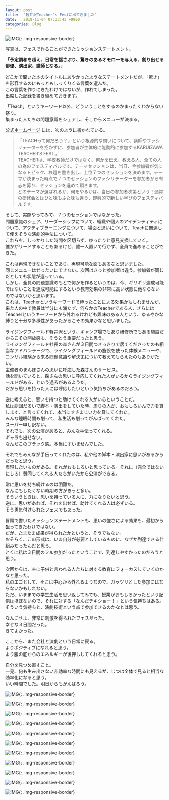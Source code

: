 ```yaml
---
layout: post
title:  "軽井沢Teacher's Festに出てきました"
date:   2019-11-04 07:33:43 +0900
categories: Blog
---
```


![IMG]({{site.baseurl}}/img/20191104_01.JPG){: .img-responsive-border} 

写真は、フェスで作ることができたミッションステートメント。

**「予定調和を超え、日常を揺さぶり、驚きのあるオモローを与える、創り出せる俳優、演出家、講師となる。」**

どこかで聞いた本のタイトルにあやかったようなステートメントだが、「驚き」を形容するのにもっともしっくりくる言葉を選んだ。  
この言葉を作りにきたわけではないが、作れてしまった。  
出席した記録を書き留めておきます。

「Teach」というキーワード以外、どういうことをするのかまったくわからない祭り。  
集まった人たちの問題意識をシェアし、そこからメニューが決まる。

[公式ホームページ](https://www.art-loving2016.com/teachers-fest-karuizawa) には、次のように書かれている。

> 「TEACHって何だろう？」という根源的な問いについて、講師やファシリテーターを招かずに、参加者が主体的に能動的に参加するKARUIZAWA TEACHER’S FEST.。  
​TEACHERは、学校教師だけではなく、何かを伝え、教える人、全ての人の為のフェスティバルです。テーマセッションは、当日、今参加者が気になるトピック、お題を書き出し、上位７つのセッションを決めます。テーマが決まった時点で７つのセッションのファシリテーターを参加者から有志を募り、セッションを進めて頂きます。  
​どのテーマが選ばれるか、何をやるかは、当日の参加者次第という！通常の研修会とはひと味もふた味も違う、即興的で新しい学びのフェスティバルです。

そして、実際やってみて、７つのセッションではなかった。  
問題意識のシェア、リーダーシップについて、組織や個人のアイデンティティについて、アクティブラーニングについて、場面と思いについて、Teachに関連して使えそうな演劇的手法について。  
これらを、しっかりした時間を区切らず、ゆったりと意見交換していく。  
誰かがリードすることもあるけど、誰一人置いて行かず、全員で進めることができた。

これは再現できないことであり、再現可能な面もあるなと思いました。  
同じメニューはぜったいにできない。次回はきっと参加者は違う。参加者が同じだとしても状態が違っている。  
しかし、全員の問題意識のもとで何かを作るというのは、今、ギリギリ達成可能ではないことを達成可能にするという教育効果の非常に高い状態に他ならないのではないかと思います。  
これは、Teacherというキーワードで縛ったことによる効果かもしれませんが、来た人の中で教員は半分にも満たず、何らかのTeacherである人、さらにはTeacherというキーワードから外れるけれども興味のある人という、ゆるやかな縛りと十分な多様性があったからこその効果かなと思いました。

ライジングフィールド軽井沢という、キャンプ場でもあり研修所でもある施設だからこその開放感も、そうとう重要だったと思う。  
ライジングフィールド社長の森さんが３日間つきっきりで居てくださったのも相当なアドバンテージで、ライジングフィールドの施設を使った体験メニューや、コンサル経験から来る問題意識や解決策について教えてもらえたのもありがたい。  
主催者のまんぼさんの思いに呼応した森さんのサービス。  
話を聞いていると、森さんの思いに呼応してくれた人がいるからライジングフィールドがある、という過去があるようだ。  
だから思いを持った人には呼応したいという気持ちがあるのだろう。

逆に考えると、思いを持つと助けてくれる人がいるということだ。  
私は劇団だるいで脚本・演出をしていた時、周りの人が、おもしろいんで力を貸します、と言ってくれて、本当にすさまじい力を貸してくれた。  
みんな睡眠時間も削って、私生活も削ってがんばってくれた。  
スーパー申し訳ない。  
それでも、次の公演があると、みんな手伝ってくれる。  
ギャラも出せない。  
なんだこのブラック感。本当にすいませんでした。

それでもみんなが手伝ってくれたのは、私や他の脚本・演出家に思いがあるからだったと思う。  
表現したいものがある。それがおもしろいと思っている。それに（完全ではないにしろ）賛同してくれる人たちがいたから公演ができる。

常に思いを持ち続けるのは困難だ。  
なんにもしたくない時期の方がきっと多い。  
そういうときは、思いを持っている人に、力になりたいと思う。  
逆に、思いがあれば、それを出せば、助けてくれる人は必ずいる。  
そう勇気付けられたフェスでもあった。

冒頭で書いたミッションステートメントも、思いの強さによる効果も、最初から狙ってきたわけではない。  
だが、たまたま成果が得られたかというと、そうでもない。  
おそらく、この形式は、いま自分が必要としているものに、なぜか到達できる仕組みだったんだと思う。  
とくに私は３日間のフル参加だったということで、到達しやすかったのだろうと思う。

次回からは、主に子供と言われる人たちに対する教育にフォーカスしていくのかなと思った。  
私のエゴとして、そこは中心から外れるようなので、ガッツリとした参加にはならないかもしれない。  
ただ、いままでの学生生活を思い返してみても、授業がおもしろかったという記憶はほぼないので、それに対する「なんだチキショー！」という気持ちはある。  
そういう気持ちと、演劇技術という点で参加できるのかなとは思う。

なんにせよ、非常に刺激を得られたフェスだった。  
幸せな３日間だった。  
きてよかった。

ここから、また会社と演劇という日常に戻る。  
よりポジティブになれると思う。  
より腹の底からのエネルギーが後押ししてくれると思う。

自分を見つめ直すこと。  
一見、何も生み出さない非効率な時間にも見えるが、じつは全体で見ると相当な効率化になると思う。  
いい時間でした。明日からもがんばろう。


![IMG]({{site.baseurl}}/img/20191104_02.JPG){: .img-responsive-border} 

![IMG]({{site.baseurl}}/img/20191104_03.JPG){: .img-responsive-border} 

![IMG]({{site.baseurl}}/img/20191104_04.JPG){: .img-responsive-border} 

![IMG]({{site.baseurl}}/img/20191104_05.JPG){: .img-responsive-border} 

![IMG]({{site.baseurl}}/img/20191104_06.JPG){: .img-responsive-border} 

![IMG]({{site.baseurl}}/img/20191104_07.JPG){: .img-responsive-border} 

![IMG]({{site.baseurl}}/img/20191104_08.JPG){: .img-responsive-border} 

![IMG]({{site.baseurl}}/img/20191104_09.JPG){: .img-responsive-border} 

![IMG]({{site.baseurl}}/img/20191104_10.JPG){: .img-responsive-border} 

![IMG]({{site.baseurl}}/img/20191104_11.JPG){: .img-responsive-border} 

![IMG]({{site.baseurl}}/img/20191104_12.JPG){: .img-responsive-border} 



